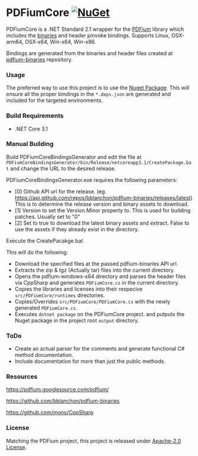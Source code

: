 # PDFiumCore [![NuGet](https://img.shields.io/nuget/v/PDFiumCore.svg?maxAge=60)](https://www.nuget.org/packages/PDFiumCore)

PDFiumCore is a .NET Standard 2.1 wrapper for the [PDFium](https://pdfium.googlesource.com/pdfium/) library which includes the [binaries](https://github.com/bblanchon/pdfium-binaries) and header pinvoke bindings.  Supports Linux, OSX-arm64, OSX-x64, Win-x64, Win-x86.

Bindings are generated from the binaries and header files created at [pdfium-binaries](https://github.com/bblanchon/pdfium-binaries) repository.

### Usage

The preferred way to use this project is to use the [Nuget Package](https://www.nuget.org/packages/PDFiumCore).  This will ensure all the proper bindings in the `*.deps.json` are generated and included for the targeted environments.

### Build Requirements
- .NET Core 3.1

### Manual Building 

Build PDFiumCoreBindingsGenerator and edit the file at ``PDFiumCoreBindingsGenerator/bin/Release/netcoreapp3.1/CreatePackage.bat`` and change the URL to the desired release.

PDFiumCoreBindingsGenerator.exe requires the following parameters:
 - [0] Github API url for the release. (eg. https://api.github.com/repos/bblanchon/pdfium-binaries/releases/latest)  This is to determine the release version and binary assets to download.
 - [1] Version to set the Version.Minor property to.  This is used for building patches. Usually set to "0"
 - [2] Set to true to download the latest binary assets and extract.  False to use the assets if they already exist in the directory.

Execute the CreatePacakge.bat

This will do the following:
 - Download the specified files at the passed pdfium-binaries API url.
 - Extracts the zip & tgz (Actually tar) files into the current directory.
 - Opens the pdfium-windows-x64 directory and parses the header files via CppSharp and generates ``PDFiumCore.cs`` in the current directory.
 - Copies the libraries and licenses into their respecive ``src/PDFiumCore/runtimes`` directories.
 - Copies/Overrides ``src/PDFiumCore/PDFiumCore.cs`` with the newly generated ``PDFiumCore.cs``.
 - Executes ``dotnet package`` on the PDFiumCore project. and putputs the Nuget package in the project root ``output`` directory.


### ToDo
 - Create an actual parser for the comments and generate functional C# method documentation.
 - Include documentation for more than just the public methods.

### Resources

https://pdfium.googlesource.com/pdfium/

https://github.com/bblanchon/pdfium-binaries

https://github.com/mono/CppSharp

### License
Matching the PDFium project, this project is released under [Apache-2.0 License](LICENSE).
